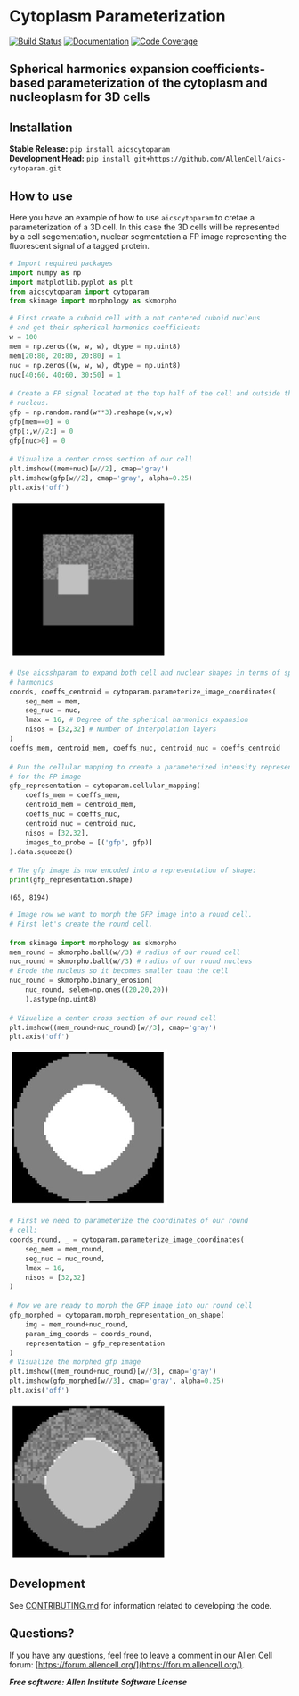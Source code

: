 # Cytoplasm Parameterization

[![Build Status](https://github.com/AllenCell/aics-cytoparam/workflows/Build%20Main/badge.svg)](https://github.com/AllenCell/aics-cytoparam/actions)
[![Documentation](https://github.com/AllenCell/aics-cytoparam/workflows/Documentation/badge.svg)](https://AllenCell.github.io/aics-cytoparam/)
[![Code Coverage](https://codecov.io/gh/AllenCell/aics-cytoparam/branch/main/graph/badge.svg)](https://codecov.io/gh/AllenCell/aics-cytoparam)

Spherical harmonics expansion coefficients-based parameterization of the cytoplasm and nucleoplasm for 3D cells
---
## Installation

**Stable Release:** `pip install aicscytoparam`<br>
**Development Head:** `pip install git+https://github.com/AllenCell/aics-cytoparam.git`

## How to use

Here you have an example of how to use `aicscytoparam` to cretae a parameterization of a 3D cell. In this case the 3D cells will be represented by a cell segementation, nuclear segmentation a FP image representing the fluorescent signal of a tagged protein.

```python
# Import required packages
import numpy as np
import matplotlib.pyplot as plt
from aicscytoparam import cytoparam
from skimage import morphology as skmorpho
```

```python
# First create a cuboid cell with a not centered cuboid nucleus
# and get their spherical harmonics coefficients
w = 100
mem = np.zeros((w, w, w), dtype = np.uint8)
mem[20:80, 20:80, 20:80] = 1
nuc = np.zeros((w, w, w), dtype = np.uint8)
nuc[40:60, 40:60, 30:50] = 1

# Create a FP signal located at the top half of the cell and outside the
# nucleus.
gfp = np.random.rand(w**3).reshape(w,w,w)
gfp[mem==0] = 0
gfp[:,w//2:] = 0
gfp[nuc>0] = 0

# Vizualize a center cross section of our cell
plt.imshow((mem+nuc)[w//2], cmap='gray')
plt.imshow(gfp[w//2], cmap='gray', alpha=0.25)
plt.axis('off')
```

![Cuboid cell](docs/im1.jpg)

```python
# Use aicsshparam to expand both cell and nuclear shapes in terms of spherical
# harmonics
coords, coeffs_centroid = cytoparam.parameterize_image_coordinates(
    seg_mem = mem,
    seg_nuc = nuc,
    lmax = 16, # Degree of the spherical harmonics expansion
    nisos = [32,32] # Number of interpolation layers
)
coeffs_mem, centroid_mem, coeffs_nuc, centroid_nuc = coeffs_centroid

# Run the cellular mapping to create a parameterized intensity representation
# for the FP image
gfp_representation = cytoparam.cellular_mapping(
    coeffs_mem = coeffs_mem,
    centroid_mem = centroid_mem,
    coeffs_nuc = coeffs_nuc,
    centroid_nuc = centroid_nuc,
    nisos = [32,32],
    images_to_probe = [('gfp', gfp)]
).data.squeeze()

# The gfp image is now encoded into a representation of shape:
print(gfp_representation.shape)
```

`(65, 8194)`

```python
# Image now we want to morph the GFP image into a round cell.
# First let's create the round cell.

from skimage import morphology as skmorpho
mem_round = skmorpho.ball(w//3) # radius of our round cell
nuc_round = skmorpho.ball(w//3) # radius of our round nucleus
# Erode the nucleus so it becomes smaller than the cell
nuc_round = skmorpho.binary_erosion(
    nuc_round, selem=np.ones((20,20,20))
    ).astype(np.uint8)

# Vizualize a center cross section of our round cell
plt.imshow((mem_round+nuc_round)[w//3], cmap='gray')
plt.axis('off')
```

![Cuboid cell](docs/im2.jpg)

```python
# First we need to parameterize the coordinates of our round
# cell:
coords_round, _ = cytoparam.parameterize_image_coordinates(
    seg_mem = mem_round,
    seg_nuc = nuc_round,
    lmax = 16,
    nisos = [32,32]
)

# Now we are ready to morph the GFP image into our round cell
gfp_morphed = cytoparam.morph_representation_on_shape(
    img = mem_round+nuc_round,
    param_img_coords = coords_round,
    representation = gfp_representation
)
# Visualize the morphed gfp image
plt.imshow((mem_round+nuc_round)[w//3], cmap='gray')
plt.imshow(gfp_morphed[w//3], cmap='gray', alpha=0.25)
plt.axis('off')
```

![Cuboid cell](docs/im3.jpg)

## Development

See [CONTRIBUTING.md](CONTRIBUTING.md) for information related to developing the code.

## Questions?

If you have any questions, feel free to leave a comment in our Allen Cell forum: [https://forum.allencell.org/](https://forum.allencell.org/). 


***Free software: Allen Institute Software License***